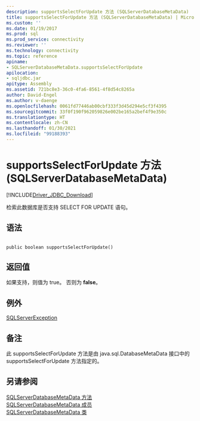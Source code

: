 ```yaml
---
description: supportsSelectForUpdate 方法 (SQLServerDatabaseMetaData)
title: supportsSelectForUpdate 方法 (SQLServerDatabaseMetaData) | Microsoft Docs
ms.custom: ''
ms.date: 01/19/2017
ms.prod: sql
ms.prod_service: connectivity
ms.reviewer: ''
ms.technology: connectivity
ms.topic: reference
apiname:
- SQLServerDatabaseMetaData.supportsSelectForUpdate
apilocation:
- sqljdbc.jar
apitype: Assembly
ms.assetid: 721bc8e3-36c0-4fa6-8561-4f8d54c8265a
author: David-Engel
ms.author: v-daenge
ms.openlocfilehash: 0061fd77446ab00cbf333f3d45d294e5cf3f4395
ms.sourcegitcommit: 33f0f190f962059826e002be165a2bef4f9e350c
ms.translationtype: HT
ms.contentlocale: zh-CN
ms.lasthandoff: 01/30/2021
ms.locfileid: "99188393"
---
```

# <a name="supportsselectforupdate-method-sqlserverdatabasemetadata"></a>supportsSelectForUpdate 方法 (SQLServerDatabaseMetaData)
[!INCLUDE[Driver_JDBC_Download](../../../includes/driver_jdbc_download.md)]

  检索此数据库是否支持 SELECT FOR UPDATE 语句。  
  
## <a name="syntax"></a>语法  
  
```  
  
public boolean supportsSelectForUpdate()  
```  
  
## <a name="return-value"></a>返回值  
 如果支持，则值为 true。 否则为 **false**。  
  
## <a name="exceptions"></a>例外  
 [SQLServerException](../../../connect/jdbc/reference/sqlserverexception-class.md)  
  
## <a name="remarks"></a>备注  
 此 supportsSelectForUpdate 方法是由 java.sql.DatabaseMetaData 接口中的 supportsSelectForUpdate 方法指定的。  
  
## <a name="see-also"></a>另请参阅  
 [SQLServerDatabaseMetaData 方法](../../../connect/jdbc/reference/sqlserverdatabasemetadata-methods.md)   
 [SQLServerDatabaseMetaData 成员](../../../connect/jdbc/reference/sqlserverdatabasemetadata-members.md)   
 [SQLServerDatabaseMetaData 类](../../../connect/jdbc/reference/sqlserverdatabasemetadata-class.md)  
  
  
